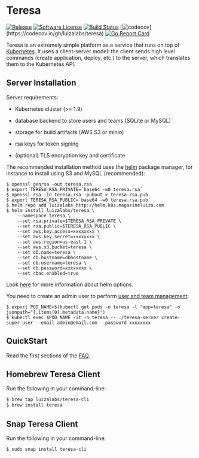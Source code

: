 # Teresa
[![Release](https://img.shields.io/github/release/luizalabs/teresa.svg?style=flat-square)](https://github.com/luizalabs/teresa/releases/latest)
[![Software License](https://img.shields.io/badge/license-apache-brightgreen.svg?style=flat-square)](/LICENSE.md)
[![Build Status](https://img.shields.io/travis/luizalabs/teresa/master.svg?style=flat-square)](https://travis-ci.org/luizalabs/teresa)
[![codecov](https://img.shields.io/codecov/c/github/luizalabs/teresa/master.svg?style=flat-square")](https://codecov.io/gh/luizalabs/teresa)
[![Go Report Card](https://goreportcard.com/badge/github.com/luizalabs/teresa?style=flat-square)](https://goreportcard.com/report/github.com/luizalabs/teresa)

Teresa is an extremely simple platform as a service that runs on top of [Kubernetes](https://github.com/kubernetes/kubernetes).
It uses a client-server model: the client sends high level commands (create application, deploy, etc.) to the server, which translates them to the Kubernetes API.

## Server Installation

Server requirements:

- Kubernetes cluster (>= 1.9)

- database backend to store users and teams (SQLite or MySQL)

- storage for build artifacts (AWS S3 or minio)

- rsa keys for token signing

- (optional) TLS encryption key and certificate

The recommended installation method uses the [helm](https://github.com/kubernetes/helm) package manager,
for instance to install using S3 and MySQL (recommended):

    $ openssl genrsa -out teresa.rsa
    $ export TERESA_RSA_PRIVATE=`base64 -w0 teresa.rsa`
    $ openssl rsa -in teresa.rsa -pubout > teresa.rsa.pub
    $ export TERESA_RSA_PUBLIC=`base64 -w0 teresa.rsa.pub`
    $ helm repo add luizalabs http://helm.k8s.magazineluiza.com
    $ helm install luizalabs/teresa \
        --namespace teresa \
        --set rsa.private=$TERESA_RSA_PRIVATE \
        --set rsa.public=$TERESA_RSA_PUBLIC \
        --set aws.key.access=xxxxxxxx \
        --set aws.key.secret=xxxxxxxx \
        --set aws.region=us-east-1 \
        --set aws.s3.bucket=teresa \
        --set db.name=teresa \
        --set db.hostname=dbhostname \
        --set db.username=teresa \
        --set db.password=xxxxxxxx \
        --set rbac.enabled=true


Look [here](./helm/README.md) for more information about helm options.

You need to create an admin user to perform [user and team management](./FAQ.md#administration):

    $ export POD_NAME=$(kubectl get pods -n teresa -l "app=teresa" -o jsonpath="{.items[0].metadata.name}")
    $ kubectl exec $POD_NAME -it -n teresa -- ./teresa-server create-super-user --email admin@email.com --password xxxxxxxx

## QuickStart

Read the first sections of the [FAQ](./FAQ.md).

## Homebrew Teresa Client

Run the following in your command-line:

```sh
$ brew tap luizalabs/teresa-cli
$ brew install teresa
```

## Snap Teresa Client

Run the following in your command-line:

```sh
$ sudo snap install teresa-cli
```
